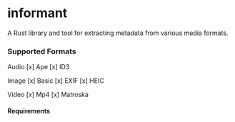 # informant
A Rust library and tool for extracting metadata from various media formats.


### Supported Formats

Audio 
[x] Ape
[x] ID3

Image
[x] Basic
[x] EXIF
[x] HEIC

Video
[x] Mp4
[x] Matroska


#### Requirements
